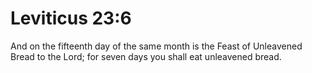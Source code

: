 # Leviticus 23:6

And on the fifteenth day of the same month is the Feast of Unleavened Bread to the Lord; for seven days you shall eat unleavened bread.
